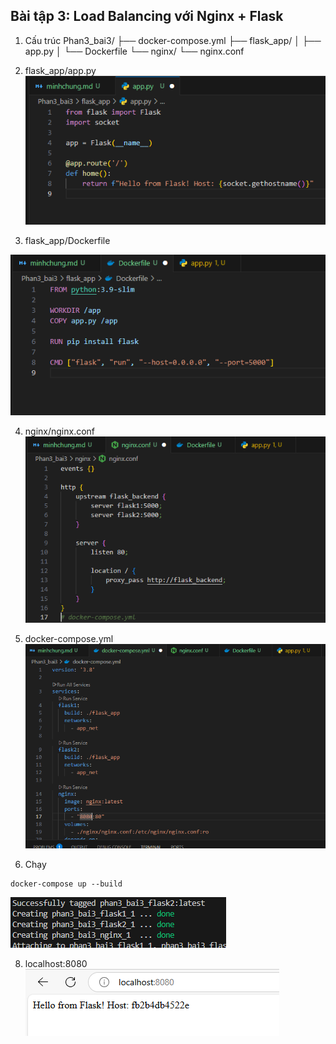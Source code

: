 ## Bài tập 3: Load Balancing với Nginx + Flask

1. Cấu trúc
   Phan3_bai3/
   ├── docker-compose.yml
   ├── flask_app/
   │ ├── app.py
   │ └── Dockerfile
   └── nginx/
   └── nginx.conf

2. flask_app/app.py
   ![alt text](image.png)
3. flask_app/Dockerfile

![alt text](image-1.png)

4. nginx/nginx.conf
   ![alt text](image-2.png)

5. docker-compose.yml
   ![alt text](image-3.png)

6. Chạy

```
docker-compose up --build
```

![alt text](image-5.png)

8. localhost:8080
   ![alt text](image-4.png)
